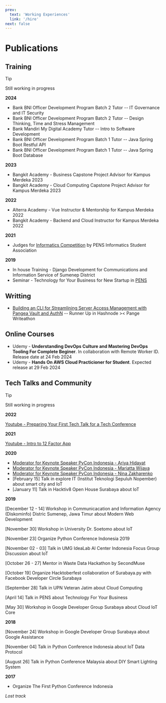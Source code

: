```yaml
---
prev:
  text: 'Working Experiences'
  link: '/hire'
next: false
---
```


# Publications

## Training

> [!TIP]
> Still working in progress

**2024**

* Bank BNI Officer Development Program Batch 2 Tutor -- IT Governance and IT Security
* Bank BNI Officer Development Program Batch 2 Tutor -- Design Thinking, Time and Stress Management
* Bank Mandiri My Digital Academy Tutor -- Intro to Software Development
* Bank BNI Officer Development Program Batch 1 Tutor -- Java Spring Boot Restful API
* Bank BNI Officer Development Program Batch 1 Tutor -- Java Spring Boot Database

**2023**

* Bangkit Academy - Business Capstone Project Advisor for Kampus Merdeka 2023
* Bangkit Academy - Cloud Computing Capstone Project Advisor for Kampus Merdeka 2023

**2022**

* Alterra Academy - Vue Instructor & Mentorship for Kampus Merdeka 2022
* Bangkit Academy - Backend and Cloud Instructor for Kampus Merdeka 2022

**2021**

* Judges for [Informatics Competition](https://www.youtube.com/watch?v=QgoD1uAn0x8) by PENS Informatics Student Association

**2019**

* In house Training - Django Development for Communications and Information Service of Sumenep District
* Seminar - Technology for Your Business for New Startup in [PENS](https://pens.ac.id)

## Writting

* [Building an CLI for Streamlining Server Access Management with Pangea Vault and AuthN](https://blog.tegar.my.id/building-an-cli-for-streamlining-server-access-management-with-pangea-vault-and-authn) -- Runner Up in Hashnode >< Pange Writeathon

## Online Courses

* Udemy - **Understanding DevOps Culture and Mastering DevOps Tooling For Complete Beginer**. 
  In collaboration with Remote Worker ID. Release date at 24 Feb 2024
* Udemy - **Hands On AWS Cloud Practicioner for Student**.
  Expected release at 29 Feb 2024

## Tech Talks and Community

> [!TIP]
> Still working in progress

**2022**

[Youtube - Preparing Your First Tech Talk for a Tech Conference](https://www.youtube.com/watch?v=QoRu8zEc-mc&pp=ygUOdGVnYXIgaW1hbnN5YWg%3D)

**2021**

[Youtube - Intro to 12 Factor App](https://www.youtube.com/watch?v=rcrzzkiU98w&t=1s&pp=ygUOdGVnYXIgaW1hbnN5YWg%3D)


**2020**

* [Moderator for Keynote Speaker PyCon Indonesia - Ariya Hidayat](https://www.youtube.com/watch?v=ZWUrqgYbwlg)
* [Moderator for Keynote Speaker PyCon Indonesia - Mariatta Wijaya](https://www.youtube.com/watch?v=x1gfQUZv1Yc)
* [Moderator for Keynote Speaker PyCon Indonesia - Nina Zakharenko](https://www.youtube.com/watch?v=nAc--T8RI6A)
* [February 15] Talk in explore IT (Institut Teknologi Sepuluh Nopember) about smart city and IoT
* [January 11] Talk in Hacktiv8 Open House Surabaya about IoT

**2019**

[December 12 - 14] Workshop in Communicacation and Information Agency (Diskominfo) Distric Sumenep, Jawa Timur about Modern Web Development

[November 30] Workshop in University Dr. Soetomo about IoT

[November 23] Organize Python Conference Indonesia 2019

[November 02 - 03] Talk in UMG IdeaLab AI Center Indonesia Focus Group Discussion about IoT

[October 26 - 27] Mentor in Waste Data Hackathon by SecondMuse

[October 19] Organize Hacktoberfest collaboration of Surabaya.py with Facebook Developer Circle Surabaya

[September 28] Talk in UPN Veteran Jatim about Cloud Computing

[April 14] Talk in PENS about Technology For Your Business

[May 30] Workshop in Google Developer Group Surabaya about Cloud IoT Core

**2018**

[November 24] Workshop in Google Developer Group Surabaya about Google Assistance

[November 04] Talk in Python Conference Indonesia about IoT Data Protocol

[August 26] Talk in Python Conference Malaysia about DIY Smart Lighting System

**2017**

* Organize The First Python Conference Indonesia 

*Lost track*